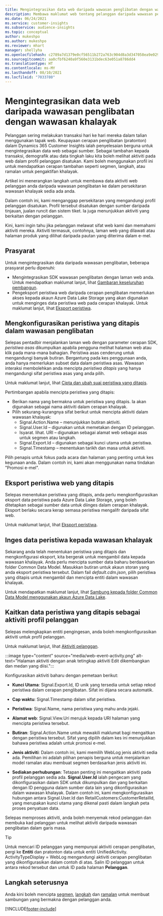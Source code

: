 ```yaml
---
title: Mengintegrasikan data web daripada wawasan penglibatan dengan wawasan khalayak
description: Membawa maklumat web tentang pelanggan daripada wawasan penglibatan kepada wawasan khalayak.
ms.date: 06/24/2021
ms.service: customer-insights
ms.subservice: audience-insights
ms.topic: conceptual
author: mukeshpo
ms.author: mukeshpo
ms.reviewer: mhart
manager: shellyha
ms.openlocfilehash: c2789a7d1379e0cf56511b272a763c904d8a3d347058ea9e029aaff0f723a028
ms.sourcegitcommit: aa0cfbf6240a9f560e3131bdec63e051a8786dd4
ms.translationtype: HT
ms.contentlocale: ms-MY
ms.lasthandoff: 08/10/2021
ms.locfileid: "7033780"
---
```

# <a name="integrate-web-data-from-engagement-insights-with-audience-insights"></a>Mengintegrasikan data web daripada wawasan penglibatan dengan wawasan khalayak

Pelanggan sering melakukan transaksi hari ke hari mereka dalam talian menggunakan tapak web. Keupayaan cerapan penglibatan (pratonton) dalam Dynamics 365 Customer Insights ialah penyelesaian berguna untuk mengintegrasikan data web sebagai sumber. Sebagai tambahan kepada transaksi, demografik atau data tingkah laku kita boleh melihat aktiviti pada web dalam profil pelanggan disatukan. Kami boleh menggunakan profil ini untuk mendapatkan cerapan tambahan seperti segmen, langkah, atau ramalan untuk pengaktifan khalayak.

Artikel ini menerangkan langkah untuk membawa data aktiviti web pelanggan anda daripada wawasan penglibatan ke dalam persekitaran wawasan khalayak sedia ada anda.

Dalam contoh ini, kami menganggap persekitaran yang mengandungi profil pelanggan disatukan. Profil tersebut disatukan dengan sumber daripada tinjauan, jualan runcit dan sistem tiket. Ia juga menunjukkan aktiviti yang berkaitan dengan pelanggan. 

Kini, kami ingin tahu jika pelanggan melawat sifat web kami dan memahami aktiviti mereka. Aktiviti termasuk, contohnya, laman web yang dilawati atau halaman produk yang dilihat daripada pautan yang diterima dalam e-mel.

## <a name="prerequisites"></a>Prasyarat

Untuk mengintegrasikan data daripada wawasan penglibatan, beberapa prasyarat perlu dipenuhi: 

- Mengintegrasikan SDK wawasan penglibatan dengan laman web anda. Untuk mendapatkan maklumat lanjut, lihat [Gambaran keseluruhan pembangun](../engagement-insights/developer-resources.md).
- Pengeksport peristiwa web daripada cerapan penglibatan memerlukan akses kepada akaun Azure Data Lake Storage yang akan digunakan untuk menginges data peristiwa web pada cerapan khalayak. Untuk maklumat lanjut, lihat [Eksport peristiwa](../engagement-insights/export-events.md).

## <a name="configure-refined-events-in-engagement-insights"></a>Mengkonfigurasikan peristiwa yang ditapis dalam wawasan penglibatan

Selepas pentadbir menjalankan laman web dengan parameter cerapan SDK, *peristiwa asas* dikumpulkan apabila pengguna melihat halaman web atau klik pada mana-mana bahagian. Peristiwa asas cenderung untuk mengandungi banyak butiran. Bergantung pada kes penggunaan anda, anda hanya memerlukan subset data dalam peristiwa asas. Wawasan interaksi membolehkan anda mencipta *peristiwa ditapis* yang hanya mengandungi sifat peristiwa asas yang anda pilih.     

Untuk maklumat lanjut, lihat [Cipta dan ubah suai peristiwa yang ditapis](../engagement-insights/refined-events.md).

Pertimbangan apabila mencipta peristiwa yang ditapis: 

- Berikan nama yang bermakna untuk peristiwa yang ditapis. Ia akan digunakan sebagai nama aktiviti dalam cerapan khalayak.
- Pilih sekurang-kurangnya sifat berikut untuk mencipta aktiviti dalam wawasan khalayak: 
    - Signal.Action.Name – menunjukkan butiran aktiviti.
    - Signal.User.Id – digunakan untuk memetakan dengan ID pelanggan.
    - Isyarat. lihat. URI – digunakan sebagai alamat web sebagai asas untuk segmen atau langkah.
    - Signal.Export.Id – digunakan sebagai kunci utama untuk peristiwa.
    - Signal.Timestamp – menentukan tarikh dan masa untuk aktiviti.

Pilih penapis untuk fokus pada acara dan halaman yang penting untuk kes kegunaan anda. Dalam contoh ini, kami akan menggunakan nama tindakan "Promosi e-mel".

## <a name="export-the-refined-web-events"></a>Eksport peristiwa web yang ditapis 

Selepas menentukan peristiwa yang ditapis, anda perlu mengkonfigurasikan eksport data peristiwa pada Azure Data Lake Storage, yang boleh ditetapkan sebagai sumber data untuk diinges dalam cerapan khalayak. Eksport berlaku secara kerap semasa peristiwa mengalifr daripada sifat web.

Untuk maklumat lanjut, lihat [Eksport peristiwa](../engagement-insights/export-events.md).

## <a name="ingest-event-data-to-audience-insights"></a>Inges data peristiwa kepada wawasan khalayak

Sekarang anda telah menentukan peristiwa yang ditapis dan mengkonfigurasi eksport, kita bergerak untuk mengambil data kepada wawasan khalayak. Anda perlu mencipta sumber data baharu berdasarkan folder Common Data Model. Masukkan butiran untuk akaun storan yang anda eksport peristiwa tersebut. Dalam fail *default.cdm.json*, pilih peristiwa yang ditapis untuk mengambil dan mencipta entiti dalam wawasan khalayak.

Untuk mendapatkan maklumat lanjut, lihat [Sambung kepada folder Common Data Model menggunakan akaun Azure Data Lake](connect-common-data-model.md).


## <a name="relate-refined-event-data-as-an-activity-of-a-customer-profile"></a>Kaitkan data peristiwa yang ditapis sebagai aktiviti profil pelanggan

Selepas melengkapkan entiti pengingesan, anda boleh mengkonfigurasikan aktiviti untuk profil pelanggan.

Untuk maklumat lanjut, lihat [Aktiviti pelanggan](activities.md).

:::image type="content" source="media/web-event-activity.png" alt-text="Halaman aktiviti dengan anak tetingkap aktiviti Edit dikembangkan dan medan yang diisi.":::

Konfigurasikan aktiviti baharu dengan pemetaan berikut: 

- **Kunci Utama**: Signal.Export.Id, ID unik yang tersedia untuk setiap rekod peristiwa dalam cerapan penglibatan. Sifat ini dijana secara automatik.

- **Cap waktu**: Signal.Timestamp dalam sifat peristiwa.

- **Peristiwa**: Signal.Name, nama peristiwa yang mahu anda jejaki.

- **Alamat web**: Signal.View.Uri merujuk kepada URI halaman yang mencipta peristiwa tersebut.

- **Butiran**: Signal.Action.Name untuk mewakili maklumat bagi mengaitkan dengan peristiwa tersebut. Sifat yang dipilih dalam kes ini menunjukkan bahawa peristiwa adalah untuk promosi e-mel.

- **Jenis aktiviti**: Dalam contoh ini, kami memilih WebLog jenis aktiviti sedia ada. Pemilihan ini adalah pilihan penapis berguna untuk menjalankan model ramalan atau membuat segmen berdasarkan jenis aktiviti ini.

- **Sediakan perhubungan**: Tetapan penting ini mengaitkan aktiviti pada profil pelanggan sedia ada. **Signal.User.Id** ialah pengecam yang dikonfigurasikan dalam SDK untuk dikumpulkan dan yang berkaitan dengan ID pengguna dalam sumber data lain yang dikonfigurasikan dalam wawasan khalayak. Dalam contoh ini, kami mengkonfigurasikan hubungan antara Signal.User.Id dan RetailCustomers:CustomerRetailId, yang merupakan kunci utama yang dikenal pasti dalam langkah peta proses penyatuan data.

Selepas memproses aktiviti, anda boleh menyemak rekod pelanggan dan membuka kad pelanggan untuk melihat aktiviti daripada wawasan penglibatan dalam garis masa. 

> [!TIP]
> Untuk mencari ID pelanggan yang mempunyai aktiviti cerapan penglibatan, pergi ke **Entiti** dan pratonton data untuk entiti UnifiedActivity. ActivityTypeDisplay = WebLog mengandungi aktiviti cerapan penglibatan yang dikonfigurasikan dalam contoh di atas. Salin ID pelanggan untuk antara rekod tersebut dan untuk ID pada halaman **Pelanggan**.

## <a name="next-steps"></a>Langkah seterusnya

Anda kini boleh mencipta [segmen](segments.md), [langkah](measures.md) dan [ramalan](predictions.md) untuk membuat sambungan yang bermakna dengan pelanggan anda.


[!INCLUDE[footer-include](../includes/footer-banner.md)]

